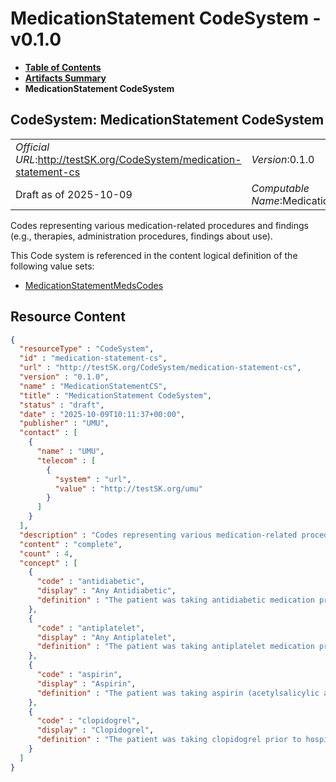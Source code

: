 # MedicationStatement CodeSystem - v0.1.0

* [**Table of Contents**](toc.md)
* [**Artifacts Summary**](artifacts.md)
* **MedicationStatement CodeSystem**

## CodeSystem: MedicationStatement CodeSystem 

| | |
| :--- | :--- |
| *Official URL*:http://testSK.org/CodeSystem/medication-statement-cs | *Version*:0.1.0 |
| Draft as of 2025-10-09 | *Computable Name*:MedicationStatementCS |

 
Codes representing various medication-related procedures and findings (e.g., therapies, administration procedures, findings about use). 

 This Code system is referenced in the content logical definition of the following value sets: 

* [MedicationStatementMedsCodes](ValueSet-medicationStatement-meds-codes-vs.md)



## Resource Content

```json
{
  "resourceType" : "CodeSystem",
  "id" : "medication-statement-cs",
  "url" : "http://testSK.org/CodeSystem/medication-statement-cs",
  "version" : "0.1.0",
  "name" : "MedicationStatementCS",
  "title" : "MedicationStatement CodeSystem",
  "status" : "draft",
  "date" : "2025-10-09T10:11:37+00:00",
  "publisher" : "UMU",
  "contact" : [
    {
      "name" : "UMU",
      "telecom" : [
        {
          "system" : "url",
          "value" : "http://testSK.org/umu"
        }
      ]
    }
  ],
  "description" : "Codes representing various medication-related procedures and findings (e.g., therapies, administration procedures, findings about use).",
  "content" : "complete",
  "count" : 4,
  "concept" : [
    {
      "code" : "antidiabetic",
      "display" : "Any Antidiabetic",
      "definition" : "The patient was taking antidiabetic medication prior to hospital admission or before the stroke event"
    },
    {
      "code" : "antiplatelet",
      "display" : "Any Antiplatelet",
      "definition" : "The patient was taking antiplatelet medication prior to hospital admission or before the stroke event"
    },
    {
      "code" : "aspirin",
      "display" : "Aspirin",
      "definition" : "The patient was taking aspirin (acetylsalicylic acid) prior to hospital admission or before the stroke event"
    },
    {
      "code" : "clopidogrel",
      "display" : "Clopidogrel",
      "definition" : "The patient was taking clopidogrel prior to hospital admission or before the stroke event"
    }
  ]
}

```

